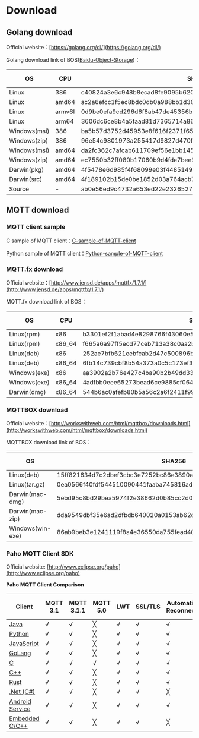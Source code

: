 # Download

## Golang download

Official website：[https://golang.org/dl/](https://golang.org/dl/)

Golang download link of BOS([Baidu-Object-Storage](https://cloud.baidu.com/product/bos.html))：

| OS           | CPU    | SHA256                                                           | Download link                                                                 |
| ------------ | ------ | ---------------------------------------------------------------- | ----------------------------------------------------------------------------- |
| Linux        | 386    | c40824a3e6c948b8ecad8fe9095b620c488b3d8d6694bdd48084a4798db4799a | [Download](https://baetyl.cdn.bcebos.com/golang/go1.12.9.linux-386.tar.gz)    |
| Linux        | amd64  | ac2a6efcc1f5ec8bdc0db0a988bb1d301d64b6d61b7e8d9e42f662fbb75a2b9b | [Download](https://baetyl.cdn.bcebos.com/golang/go1.12.9.linux-amd64.tar.gz)  |
| Linux        | armv6l | 0d9be0efa9cd296d6f8ab47de45356ba45cb82102bc5df2614f7af52e3fb5842 | [Download](https://baetyl.cdn.bcebos.com/golang/go1.12.9.linux-armv6l.tar.gz) |
| Linux        | arm64  | 3606dc6ce8b4a5faad81d7365714a86b3162df041a32f44568418c9efbd7f646 | [Download](https://baetyl.cdn.bcebos.com/golang/go1.12.9.linux-arm64.tar.gz)  |
| Windows(msi) | 386    | ba5b57d3752d45953e8f616f2371f65ef4c953cf8c6e2e0e64d6a1496df3ab08 | [Download](https://baetyl.cdn.bcebos.com/golang/go1.12.9.windows-386.msi)     |
| Windows(zip) | 386    | 96e54c9801973a255417d9827d470fd0fae14ad8c9274577012c01f97cd534dd | [Download](https://baetyl.cdn.bcebos.com/golang/go1.12.9.windows-386.zip)     |
| Windows(msi) | amd64  | da2fc362c7afcab611709ef56e1bb145c92dfaf361cafdd75634ac8172ded245 | [Download](https://baetyl.cdn.bcebos.com/golang/go1.12.9.windows-amd64.msi)   |
| Windows(zip) | amd64  | ec7550b32ff080b17060b9d4fde7bee94d9cf3c42e846e3a62fe4a3047ec79e3 | [Download](https://baetyl.cdn.bcebos.com/golang/go1.12.9.windows-amd64.zip)   |
| Darwin(pkg)  | amd64  | 4f5478e6d985f4f68099e03f4485149efa697cf81610e514974291a29ee7e21b | [Download](https://baetyl.cdn.bcebos.com/golang/go1.12.9.darwin-amd64.pkg)    |
| Darwin(src)  | amd64  | 4f189102b15de0be1852d03a764acb7ac5ea2c67672a6ad3a340bd18d0e04bb4 | [Download](https://baetyl.cdn.bcebos.com/golang/go1.12.9.darwin-amd64.tar.gz) |
| Source       | -      | ab0e56ed9c4732a653ed22e232652709afbf573e710f56a07f7fdeca578d62fc | [Download](https://baetyl.cdn.bcebos.com/golang/go1.12.9.src.tar.gz)          |

## MQTT download

### MQTT client sample

C sample of MQTT client：[C-sample-of-MQTT-client](https://baetyl.cdn.bcebos.com/mqtt-example/MQTT-c.tar.gz)

Python sample of MQTT client：[Python-sample-of-MQTT-client](https://baetyl.cdn.bcebos.com/mqtt-example/MQTT-python.tar.gz)

### MQTT.fx download

Official website：[http://www.jensd.de/apps/mqttfx/1.7.1/](http://www.jensd.de/apps/mqttfx/1.7.1/)

MQTT.fx download link of BOS：

| OS           | CPU    | SHA256                                                           | Download link                                                                 |
| ------------ | ------ | ---------------------------------------------------------------- | ----------------------------------------------------------------------------- |
| Linux(rpm)   | x86    | b3301ef2f1abad4e8298766f43060e5ce9906099da096c4e0b601485dcca849d | [Download](https://baetyl.cdn.bcebos.com/mqttfx/mqttfx-1.7.1-1.i386.rpm)      |
| Linux(rpm)   | x86_64 | f665a6a97ff5ecd77ceb713a38c0aa2bb1af281a3ebe647d06579d1489845d6a | [Download](https://baetyl.cdn.bcebos.com/mqttfx/mqttfx-1.7.1-1.x86_64.rpm)    |
| Linux(deb)   | x86    | 252ae7bfb621eebfcab2d47c500896b44d6f23ce82c33e0217ac43a4c735acfa | [Download](https://baetyl.cdn.bcebos.com/mqttfx/mqttfx-1.7.1-32bit.deb)       |
| Linux(deb)   | x86_64 | 6fb14c739cbf8b54a373a0c5c173ef3657c01c675374ded8f0a292c610e549c2 | [Download](https://baetyl.cdn.bcebos.com/mqttfx/mqttfx-1.7.1-64bit.deb)       |
| Windows(exe) | x86    | aa3902a2b76e427c4ba90b2b49dd337e95e614ba59f8cd64b5a95b5080766965 | [Download](https://baetyl.cdn.bcebos.com/mqttfx/mqttfx-1.7.1-windows.exe)     |
| Windows(exe) | x86_64 | 4adfbb0eee65273bead6ce9885cf064de72d00d437bbaf3b9ff5236634fb6057 | [Download](https://baetyl.cdn.bcebos.com/mqttfx/mqttfx-1.7.1-windows-x64.exe) |
| Darwin(dmg)  | x86_64 | 544b6ac0afefb80b5a56c2a6f2411f999862fb8f0f20502c912f28a9d1aa3b4a | [Download](https://baetyl.cdn.bcebos.com/mqttfx/mqttfx-1.7.1-macos.dmg)       |

### MQTTBOX download

Official website：[http://workswithweb.com/html/mqttbox/downloads.html](http://workswithweb.com/html/mqttbox/downloads.html)

MQTTBOX download link of BOS：

| OS               | SHA256                                                           | Download link                                                     |
| ---------------- | ---------------------------------------------------------------- | ----------------------------------------------------------------- |
| Linux(deb)       | 15ff821634d7c2dbef3cbc3e7252bc86e3890a2c3c094842405cb442902d467d | [Download](https://baetyl.cdn.bcebos.com/mqttbox/MQTTBox.deb)     |
| Linux(tar.gz)    | 0ea0566f40fdf544510090441faaba745816ad1d438f3efe72197eb630f0e1f7 | [Download](https://baetyl.cdn.bcebos.com/mqttbox/MQTTBox.tar.gz)  |
| Darwin(mac-dmg)  | 5ebd95c8bd29bea5974f2e38662d0b85cc2d0015fd4bbcdc777ffa3fe09d1c94 | [Download](https://baetyl.cdn.bcebos.com/mqttbox/MQTTBox.dmg)     |
| Darwin(mac-zip)  | dda9549dbf35e6ad2dfbdb640020a0153ab62d6b27fbbe86da9ef0a8b997b4b9 | [Download](https://baetyl.cdn.bcebos.com/mqttbox/MQTTBox-mac.zip) |
| Windows(win-exe) | 86ab9beb3e1241119f8a4e36550da755fead40be84a91eff3c0eb96ce4e4621e | [Download](https://baetyl.cdn.bcebos.com/mqttbox/MQTTBox-win.exe) |

### Paho MQTT Client SDK

Official website: [http://www.eclipse.org/paho](http://www.eclipse.org/paho)

**Paho MQTT Client Comparison**

| Client                                                            | MQTT 3.1 | MQTT 3.1.1 | MQTT 5.0 | LWT | SSL/TLS | Automatic Reconnect | Offline Buffering | Message Persistence | WebSocket Support | Standard MQTT Support | Blocking API | Non-Blocking API | High Availability |
| ----------------------------------------------------------------- | -------- | ---------- | -------- | --- | ------- | ------------------- | ----------------- | ------------------- | ----------------- | --------------------- | ------------ | ---------------- | ----------------- |
| [Java](https://github.com/eclipse/paho.mqtt.java)                 | √        | √          | ╳        | √   | √       | √                   | √                 | √                   | √                 | √                     | √            | √                | √                 |
| [Python](https://github.com/eclipse/paho.mqtt.python)             | √        | √          | ╳        | √   | √       | √                   | √                 | ╳                   | √                 | √                     | √            | √                | ╳                 |
| [JavaScript](https://github.com/eclipse/paho.mqtt.javascript)     | √        | √          | ╳        | √   | √       | √                   | √                 | √                   | √                 | ╳                     | ╳            | √                | √                 |
| [GoLang](https://github.com/eclipse/paho.mqtt.golang)             | √        | √          | ╳        | √   | √       | √                   | √                 | √                   | √                 | √                     | ╳            | √                | √                 |
| [C](https://github.com/eclipse/paho.mqtt.c)                       | √        | √          | √        | √   | √       | √                   | √                 | √                   | √                 | √                     | √            | √                | √                 |
| [C++](https://github.com/eclipse/paho.mqtt.c)                     | √        | √          | ╳        | √   | √       | √                   | √                 | √                   | ╳                 | √                     | √            | √                | √                 |
| [Rust](https://github.com/eclipse/paho.mqtt.c)                    | √        | √          | ╳        | √   | √       | √                   | √                 | √                   | ╳                 | √                     | √            | √                | √                 |
| [.Net (C#)](http://www.eclipse.org/paho/clients/dotnet/)          | √        | √          | ╳        | √   | √       | ╳                   | ╳                 | ╳                   | ╳                 | √                     | ╳            | √                | ╳                 |
| [Android Service](https://github.com/eclipse/paho.mqtt.android)   | √        | √          | ╳        | √   | √       | √                   | √                 | √                   | √                 | √                     | ╳            | √                | √                 |
| [Embedded C/C++](https://github.com/eclipse/paho.mqtt.embedded-c) | √        | √          | ╳        | √   | √       | ╳                   | ╳                 | ╳                   | ╳                 | √                     | √            | √                | ╳                 |
